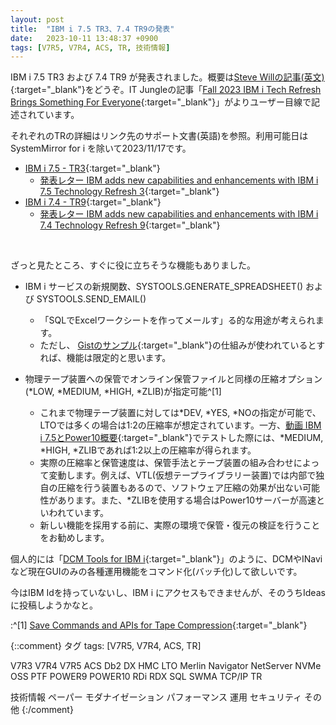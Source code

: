 ```yaml
---
layout: post
title:  "IBM i 7.5 TR3、7.4 TR9の発表"
date:   2023-10-11 13:48:37 +0900
tags: [V7R5, V7R4, ACS, TR, 技術情報]
---
```

IBM i 7.5 TR3 および 7.4 TR9 が発表されました。概要は[Steve Willの記事(英文)](https://techchannel.com/SMB/10/2023/ibm-i-7-5-tr3-7-4-tr9){:target="_blank"}をどうぞ。IT Jungleの記事「[Fall 2023 IBM i Tech Refresh Brings Something For Everyone](https://www.itjungle.com/2023/10/11/fall-2023-ibm-i-tech-refresh-brings-something-for-everyone/){:target="_blank"}」がよりユーザー目線で記述されています。

それぞれのTRの詳細はリンク先のサポート文書(英語)を参照。利用可能日はSystemMirror for i を除いて2023/11/17です。

* [IBM i 7.5 - TR3](https://www.ibm.com/support/pages/ibm-i-75-tr3-enhancements){:target="_blank"}
  * [発表レター IBM adds new capabilities and enhancements with IBM i 7.5 Technology Refresh 3](https://www.ibm.com/docs/en/announcements/i-75-tr3){:target="_blank"}
* [IBM i 7.4 - TR9](https://www.ibm.com/support/pages/ibm-i-74-tr9-enhancements){:target="_blank"}
  * [発表レター IBM adds new capabilities and enhancements with IBM i 7.4 Technology Refresh 9](https://www.ibm.com/docs/en/announcements/i-74-tr9){:target="_blank"}

<br>

ざっと見たところ、すぐに役に立ちそうな機能もありました。

* IBM i サービスの新規関数、SYSTOOLS.GENERATE_SPREADSHEET() および SYSTOOLS.SEND_EMAIL()
  * 「SQLでExcelワークシートを作ってメールす」る的な用途が考えられます。
  * ただし、 [Gistのサンプル](https://gist.github.com/forstie/2deda50658106461f650cd71917feff9?permalink_comment_id=3368922){:target="_blank"}の仕組みが使われているとすれば、機能は限定的と思います。

* 物理テープ装置への保管でオンライン保管ファイルと同様の圧縮オプション(*LOW, *MEDIUM, *HIGH, *ZLIB)が指定可能^[1]
  * これまで物理テープ装置に対しては\*DEV, \*YES, \*NOの指定が可能で、LTOでは多くの場合は1:2の圧縮率が想定されています。一方、[動画 IBM i 7.5とPower10概要](https://youtu.be/K04-jPKzzGs?t=652){:target="_blank"}でテストした際には、*MEDIUM, *HIGH, *ZLIBであれば1:2以上の圧縮率が得られます。
  * 実際の圧縮率と保管速度は、保管手法とテープ装置の組み合わせによって変動します。例えば、VTL(仮想テープライブラリー装置)では内部で独自の圧縮を行う装置もあるので、ソフトウェア圧縮の効果が出ない可能性があります。また、*ZLIBを使用する場合はPower10サーバーが高速といわれています。
  * 新しい機能を採用する前に、実際の環境で保管・復元の検証を行うことをお勧めします。

個人的には「[DCM Tools for IBM i](https://github.com/ThePrez/DCM-tools){:target="_blank"}」のように、DCMやINaviなど現在GUIのみの各種運用機能をコマンド化(バッチ化)して欲しいです。

今はIBM Idを持っていないし、IBM i にアクセスもできませんが、そのうちIdeasに投稿しようかなと。

:^[1] [Save Commands and APIs for Tape Compression](https://www.ibm.com/support/pages/node/7048696){:target="_blank"}

{::comment}
タグ
tags: [V7R5, V7R4, ACS, TR]

V7R3
V7R4
V7R5
ACS
Db2
DX
HMC
LTO
Merlin
Navigator
NetServer
NVMe
OSS
PTF
POWER9
POWER10
RDi
RDX
SQL
SWMA
TCP/IP
TR

技術情報
ペーパー
モダナイゼーション
パフォーマンス
運用
セキュリティ
その他
{:/comment}
